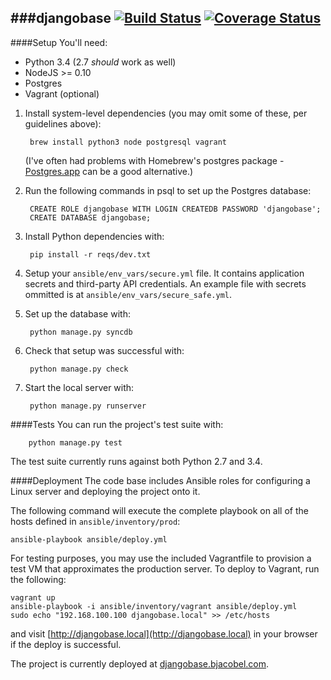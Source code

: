###djangobase
[![Build Status](https://img.shields.io/travis/bjacobel/django-base/master.svg?style=flat)](https://travis-ci.org/bjacobel/django-base) [![Coverage Status](https://img.shields.io/coveralls/bjacobel/django-base/master.svg?style=flat)](https://coveralls.io/r/bjacobel/django-base?branch=master)
---


####Setup
You'll need:

- Python 3.4 (2.7 *should* work as well)
- NodeJS >= 0.10
- Postgres
- Vagrant (optional)


1. Install system-level dependencies (you may omit some of these, per guidelines above):

        brew install python3 node postgresql vagrant

	(I've often had problems with Homebrew's postgres package - [Postgres.app](http://postgresapp.com) can be a good alternative.)


2. Run the following commands in psql to set up the Postgres database:

        CREATE ROLE djangobase WITH LOGIN CREATEDB PASSWORD 'djangobase';
        CREATE DATABASE djangobase;

3. Install Python dependencies with:

        pip install -r reqs/dev.txt

4. Setup your `ansible/env_vars/secure.yml` file. It contains application secrets and third-party API credentials. An example file with secrets ommitted is at `ansible/env_vars/secure_safe.yml`.

5. Set up the database with:

        python manage.py syncdb

6. Check that setup was successful with:

        python manage.py check

7. Start the local server with:

        python manage.py runserver

####Tests
You can run the project's test suite with:

        python manage.py test

The test suite currently runs against both Python 2.7 and 3.4.

####Deployment
The code base includes Ansible roles for configuring a Linux server and deploying the project onto it.

The following command will execute the complete playbook on all of the hosts defined in `ansible/inventory/prod`:

    ansible-playbook ansible/deploy.yml

For testing purposes, you may use the included Vagrantfile to provision a test VM that approximates the production server. To deploy to Vagrant, run the following:

    vagrant up
    ansible-playbook -i ansible/inventory/vagrant ansible/deploy.yml
    sudo echo "192.168.100.100 djangobase.local" >> /etc/hosts

and visit [http://djangobase.local](http://djangobase.local) in your browser if the deploy is successful.

The project is currently deployed at [djangobase.bjacobel.com](http://djangobase.bjacobel.com).